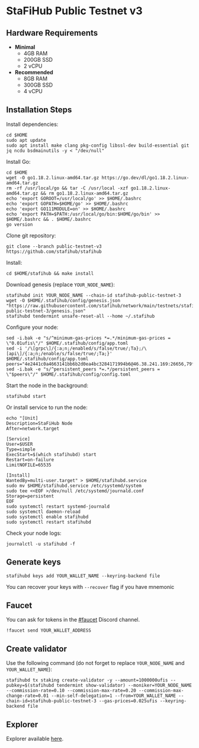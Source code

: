 # StaFiHub Public Testnet v3

## Hardware Requirements
* **Minimal**
  * 4GB RAM
  * 200GB SSD
  * 2 vCPU
* **Recommended**
  * 8GB RAM
  * 300GB SSD
  * 4 vCPU

## Installation Steps
Install dependencies:
```shell
cd $HOME
sudo apt update
sudo apt install make clang pkg-config libssl-dev build-essential git jq ncdu bsdmainutils -y < "/dev/null"
```
Install Go:
```shell
cd $HOME
wget -O go1.18.2.linux-amd64.tar.gz https://go.dev/dl/go1.18.2.linux-amd64.tar.gz
rm -rf /usr/local/go && tar -C /usr/local -xzf go1.18.2.linux-amd64.tar.gz && rm go1.18.2.linux-amd64.tar.gz
echo 'export GOROOT=/usr/local/go' >> $HOME/.bashrc
echo 'export GOPATH=$HOME/go' >> $HOME/.bashrc
echo 'export GO111MODULE=on' >> $HOME/.bashrc
echo 'export PATH=$PATH:/usr/local/go/bin:$HOME/go/bin' >> $HOME/.bashrc && . $HOME/.bashrc
go version
```
Clone git repository:
```shell
git clone --branch public-testnet-v3 https://github.com/stafihub/stafihub
```
Install:
```shell
cd $HOME/stafihub && make install
```

Download genesis (replace `YOUR_NODE_NAME`):
```shell
stafihubd init YOUR_NODE_NAME --chain-id stafihub-public-testnet-3
wget -O $HOME/.stafihub/config/genesis.json "https://raw.githubusercontent.com/stafihub/network/main/testnets/stafihub-public-testnet-3/genesis.json"
stafihubd tendermint unsafe-reset-all --home ~/.stafihub
```
Configure your node:
```shell
sed -i.bak -e "s/^minimum-gas-prices *=.*/minimum-gas-prices = \"0.01ufis\"/" $HOME/.stafihub/config/app.toml
sed -i '/\[grpc\]/{:a;n;/enabled/s/false/true/;Ta};/\[api\]/{:a;n;/enable/s/false/true/;Ta;}' $HOME/.stafihub/config/app.toml
peers="4e2441c0a4663141bb6b2d0ea4bc3284171994b6@46.38.241.169:26656,79ffbd983ab6d47c270444f517edd37049ae4937@23.88.114.52:26656"
sed -i.bak -e "s/^persistent_peers *=.*/persistent_peers = \"$peers\"/" $HOME/.stafihub/config/config.toml
```

Start the node in the background:
```shell
stafihubd start
```


Or install service to run the node:
```shell
echo "[Unit]
Description=StaFiHub Node
After=network.target

[Service]
User=$USER
Type=simple
ExecStart=$(which stafihubd) start
Restart=on-failure
LimitNOFILE=65535

[Install]
WantedBy=multi-user.target" > $HOME/stafihubd.service
sudo mv $HOME/stafihubd.service /etc/systemd/system
sudo tee <<EOF >/dev/null /etc/systemd/journald.conf
Storage=persistent
EOF
sudo systemctl restart systemd-journald
sudo systemctl daemon-reload
sudo systemctl enable stafihubd
sudo systemctl restart stafihubd
```
Check your node logs:
```shell
journalctl -u stafihubd -f
```
## Generate keys
```shell
stafihubd keys add YOUR_WALLET_NAME --keyring-backend file
```
You can recover your keys with `--recover` flag if you have mnemonic

## Faucet
You can ask for tokens in the [#faucet](https://discord.gg/KXMt24cb) Discord channel.
```shell
!faucet send YOUR_WALLET_ADDRESS
```
## Create validator
Use the following command (do not forget to replace `YOUR_NODE_NAME` and `YOUR_WALLET_NAME`):
```shell
stafihubd tx staking create-validator -y --amount=1000000ufis --pubkey=$(stafihubd tendermint show-validator) --moniker=YOUR_NODE_NAME --commission-rate=0.10 --commission-max-rate=0.20 --commission-max-change-rate=0.01 --min-self-delegation=1 --from=YOUR_WALLET_NAME --chain-id=stafihub-public-testnet-3 --gas-prices=0.025ufis --keyring-backend file
```

## Explorer
Explorer available [here](https://testnet-explorer.stafihub.io).
